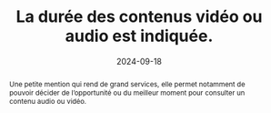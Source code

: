 ---
N: '118'
Rubrique: Images et médias
title: La durée des contenus vidéo ou audio est indiquée. 
abstract: Une petite mention qui rend de grand services, elle permet notamment de pouvoir décider de l’opportunité ou du meilleur moment pour consulter un contenu audio ou vidéo.
categories: [" Images et médias"]
agrege: O4118-E029
opquast: '4 118'
indiceebook: '29'
description: "Règle n° 029"
before: "028"
weight: "029"
after: "030"
actif: '1'
layout: rules
date: 2024-09-18
tags: ["Accessibilité", ""]
objectif: ["Informer l'utilisateur afin qu'il puisse décider en connaissance de cause de consulter ou de télécharger ou non le contenu concerné.", "
Rendre accessibles  des contenus aux lectrices et lecteurs handicapées"]
Meo: ["Accompagner chaque contenu vidéo ou audio de la mention de sa durée."]
Controle: ["Vérifier que la durée de chaque contenu audio ou vidéo est indiquée avant la consultation de celui-ci.", "
Contrôler que la durée indiquée correspond à la durée réelle, ou qu'il s'agit d'un ordre de grandeur suffisant."]
epubcheck: false
ace: false
humancheck: true
Source: ["Opquast"]
Referentiel: [""]
steps: ["Conception", "Editorial"]
---